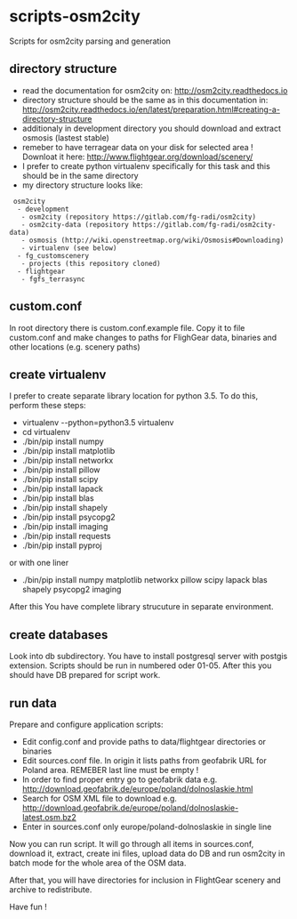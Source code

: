 # scripts-osm2city
Scripts for osm2city parsing and generation

directory structure
-------------------

* read the documentation for osm2city on: http://osm2city.readthedocs.io
* directory structure should be the same as in this documentation in: http://osm2city.readthedocs.io/en/latest/preparation.html#creating-a-directory-structure
* additionaly in development directory you should download and extract osmosis (lastest stable)
* remeber to have terragear data on your disk for selected area ! Downloat it here: http://www.flightgear.org/download/scenery/
* I prefer to create python virtualenv specifically for this task and this should be in the same directory
* my directory structure looks like:

```
 osm2city
  - development
   - osm2city (repository https://gitlab.com/fg-radi/osm2city)
   - osm2city-data (repository https://gitlab.com/fg-radi/osm2city-data)
   - osmosis (http://wiki.openstreetmap.org/wiki/Osmosis#Downloading)
   - virtualenv (see below)
  - fg_customscenery
   - projects (this repository cloned)
  - flightgear
   - fgfs_terrasync
 ```

custom.conf
-----------

In root directory there is custom.conf.example file. Copy it to file custom.conf and make changes to paths for FlighGear data, binaries and other locations (e.g. scenery paths)

create virtualenv
-----------------
I prefer to create separate library location for python 3.5. To do this, perform these steps:

* virtualenv --python=python3.5 virtualenv
* cd virtualenv
* ./bin/pip install numpy
* ./bin/pip install matplotlib
* ./bin/pip install networkx
* ./bin/pip install pillow
* ./bin/pip install scipy
* ./bin/pip install lapack
* ./bin/pip install blas
* ./bin/pip install shapely
* ./bin/pip install psycopg2
* ./bin/pip install imaging
* ./bin/pip install requests
* ./bin/pip install pyproj

or with one liner

* ./bin/pip install numpy matplotlib networkx pillow scipy lapack blas shapely psycopg2 imaging

After this You have complete library strucuture in separate environment.


create databases
----------------
Look into db subdirectory. You have to install postgresql server with postgis extension.
Scripts should be run in numbered oder 01-05.
After this you should have DB prepared for script work.

run data
------------

Prepare and configure application scripts:

* Edit config.conf and provide paths to data/flightgear directories or binaries
* Edit sources.conf file. In origin it lists paths from geofabrik URL for Poland area. REMEBER last line must be empty !
* In order to find proper entry go to geofabrik data e.g. http://download.geofabrik.de/europe/poland/dolnoslaskie.html
* Search for OSM XML file to download e.g. http://download.geofabrik.de/europe/poland/dolnoslaskie-latest.osm.bz2
* Enter in sources.conf only europe/poland-dolnoslaskie in single line

Now you can run script. It will go through all items in sources.conf, download it,
extract, create ini files, upload data do DB and run osm2city in batch mode for the
whole area of the OSM data.

After that, you will have directories for inclusion in FlightGear scenery and
archive to redistribute.

Have fun !
